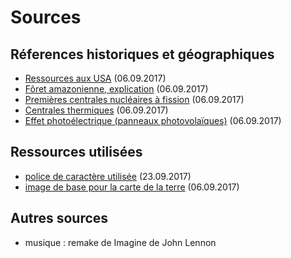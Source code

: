 # Sources

## Réferences historiques et géographiques

- [Ressources aux USA](https://fr.wikipedia.org/wiki/%C3%89tats-Unis#Situation_g.C3.A9n.C3.A9rale) (06.09.2017)
- [Fôret amazonienne, explication](https://www.notre-planete.info/actualites/actu_891_causes_solutions_deforestation.php) (06.09.2017)
- [Premières centrales nucléaires à fission](https://fr.wikipedia.org/wiki/Centrale_nucl%C3%A9aire#Ann.C3.A9es_1950_:_premi.C3.A8res_centrales) (06.09.2017)
- [Centrales thermiques](https://fr.wikipedia.org/wiki/Centrale_thermique#Centrales_.C3.A0_turbines_.C3.A0_combustion) (06.09.2017)
- [Effet photoélectrique (panneaux photovolaïques)](https://fr.wikipedia.org/wiki/Effet_photo%C3%A9lectrique#Histoire) (06.09.2017)



## Ressources utilisées

- [police de caractère utilisée](https://www.searchfreefonts.com/font/advancedpixel-7.htm) (23.09.2017)
- [image de base pour la carte de la terre](https://minecraftworld.files.wordpress.com/2011/05/earth_flat_map.jpg) (06.09.2017)

## Autres sources

- musique : remake de Imagine de John Lennon
